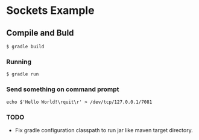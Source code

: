 # Sockets Example

## Compile and Buld
```
$ gradle build
```

### Running
```
$ gradle run
```

### Send something on command prompt
```
echo $'Hello World!\rquit\r' > /dev/tcp/127.0.0.1/7081
```

### TODO
* Fix gradle configuration classpath to run jar like maven target directory.
